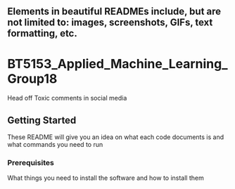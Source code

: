 
## Elements in beautiful READMEs include, but are not limited to: images, screenshots, GIFs, text formatting, etc.

# BT5153_Applied_Machine_Learning_Group18

Head off Toxic comments in social media

## Getting Started

These README will give you an idea on what each code documents is and what commands you need to run

### Prerequisites

What things you need to install the software and how to install them

```

